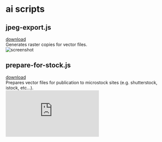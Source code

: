 # ai scripts

## jpeg-export.js
[download](https://https://raw.githubusercontent.com/shvendala/ai-scripts/master/scripts/jpeg-export.js)   
Generates raster copies for vector files.   
![screenshot](https://https://raw.githubusercontent.com/shvendala/ai-scripts/master/assets/jpeg-export.jpg)   

## prepare-for-stock.js
[download](https://https://raw.githubusercontent.com/shvendala/ai-scripts/master/scripts/prepare-for-stock.js)   
Prepares vector files for publication to microstock sites (e.g. shutterstock, istock, etc...).   
![screenshot](https://https://raw.githubusercontent.com/shvendala/ai-scripts/master/assets/prepare-for-stock.js)   
